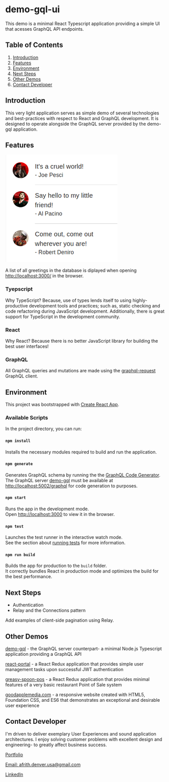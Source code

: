 # demo-gql-ui

This demo is a minimal React Typescript application providing a simple UI that acesses GraphQL API endpoints.

## Table of Contents

1. [Introduction](#introduction)
2. [Features](#features)
3. [Environment](#environment)
4. [Next Steps](#next-steps)
5. [Other Demos](#other-demos)
6. [Contact Developer](#contact-developer)

## Introduction

This very light application serves as simple demo of several technologies and best-practices with respect to React and GraphQL development. It is designed to operate alongside the GraphQL server provided by the demo-gql application.

## Features

<img src="https://github.com/andyfrith/demo-gql-ui/blob/master/greetings.png" alt="Greetings" />

A list of all greetings in the database is diplayed when opening [http://localhost:3000/](http://localhost:3000/) in the browser.

### Tyepscript

Why TypeScript? Because, use of types lends itself to using highly-productive development tools and practices; such as, static checking and code refactoring during JavaScript development. Additionally, there is great support for TypeScript in the development community.

### React

Why React? Because there is no better JavaScript library for building the best user interfaces!

### GraphQL

All GraphQL queries and mutations are made using the [graphql-request](https://github.com/prisma-labs/graphql-request) GraphQL client.

## Environment

This project was bootstrapped with [Create React App](https://github.com/facebook/create-react-app).

### Available Scripts

In the project directory, you can run:

#### `npm install`

Installs the necessary modules required to build and run the application.

#### `npm generate`

Generates GraphQL schema by running the the [GraphQL Code Generator](https://graphql-code-generator.com/). The GraphQL server [demo-gql](https://github.com/andyfrith/demo-gql) must be available at [http://localhost:5002/graphql](http://localhost:5002/graphql) for code generation to purposes.

#### `npm start`

Runs the app in the development mode.<br />
Open [http://localhost:3000](http://localhost:3000) to view it in the browser.

#### `npm test`

Launches the test runner in the interactive watch mode.<br />
See the section about [running tests](https://facebook.github.io/create-react-app/docs/running-tests) for more information.

#### `npm run build`

Builds the app for production to the `build` folder.<br />
It correctly bundles React in production mode and optimizes the build for the best performance.

## Next Steps

- Authentication
- Relay and the Connections pattern

Add examples of client-side pagination using Relay.

## Other Demos

[demo-gql](https://github.com/andyfrith/demo-gql) - the GraphQL server counterpart- a minimal Node.js Typescript application providing a GraphQL API

[react-portal](https://github.com/andyfrith/react-portal) - a React Redux application that provides simple user management tasks upon successful JWT authentication

[greasy-spoon-pos](https://github.com/andyfrith/greasy-spoon-pos) - a React Redux application that provides minimal features of a very basic restaurant Point of Sale system

[goodapplemedia.com](https://github.com/andyfrith/goodapplemedia.com) - a responsive website created with HTML5, Foundation CSS, and ES6 that demonstrates an exceptional and desirable user experience

## Contact Developer

I'm driven to deliver exemplary User Experiences and sound application architectures. I enjoy solving customer problems with excellent design and engineering- to greatly affect business success.

[Portfolio](http://goodapplemedia.com)

[Email: afrith.denver.usa@gmail.com](mailto:afrith.denver.gmail.com)

[LinkedIn](https://www.linkedin.com/in/goodapplemedia/)
